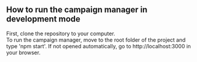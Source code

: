 ## How to run the campaign manager in development mode <br>
First, clone the repository to your computer. <br>
To run the campaign manager, move to the root folder of the project and type 'npm start'.
If not opened automatically, go to http://localhost:3000 in your browser.
